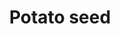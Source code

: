 ---
layout: item
title: Potato seed
item-id: 5318
datatable: true
id: 5318
name: "Potato seed"
members: true
lowalch: 0
highalch: 1
examine: "A potato seed - plant in an allotment."
monsters:
  - id: 537
    name: "Zygomite"
    members: true
    combat_level: 74
    wiki_url: "https://oldschool.runescape.wiki/w/Zygomite"
    drops:
      - quantity: "4"
        rarity: 0.0072992700729927005
    image: "https://oldschool.runescape.wiki/images/f/ff/Zygomite_%28level_74%29.png?ea620"
  - id: 1024
    name: "Zygomite"
    members: true
    combat_level: 86
    wiki_url: "https://oldschool.runescape.wiki/w/Zygomite"
    drops:
      - quantity: "4"
        rarity: 0.0072992700729927005
    image: "https://oldschool.runescape.wiki/images/f/ff/Zygomite_%28level_74%29.png?ea620"
  - id: 3114
    name: "Farmer"
    members: false
    combat_level: 7
    wiki_url: "https://oldschool.runescape.wiki/w/Farmer"
    drops:
      - quantity: "1"
        rarity: 0.0078125
    image: "https://oldschool.runescape.wiki/images/3/3d/Farmer.png?1e65e"
  - id: 6604
    name: "Mammoth"
    members: true
    combat_level: 80
    wiki_url: "https://oldschool.runescape.wiki/w/Mammoth"
    drops:
      - quantity: "3"
        rarity: 0.046875
    image: "https://oldschool.runescape.wiki/images/thumb/a/a5/Mammoth.png/1200px-Mammoth.png?956ac"
---